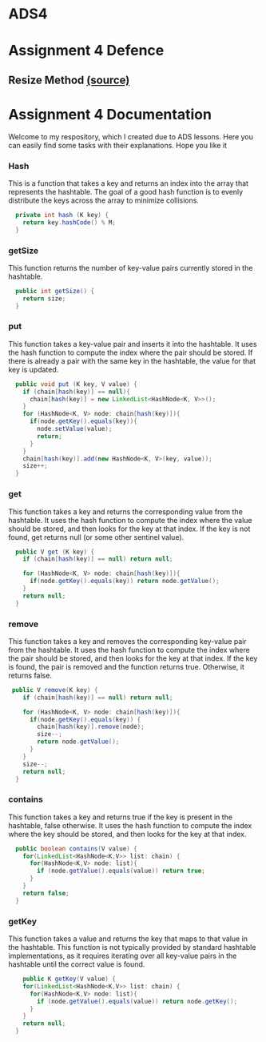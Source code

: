 # ADS4
# Assignment 4 Defence
## Resize Method [(source)](https://github.com/Baibola7/ADS4/blob/master/ADS4-master/src/MyHashTable.java)
# Assignment 4 Documentation
Welcome to my respository, which I created due to ADS lessons. Here you can easily find some tasks with their explanations. Hope you like it
### Hash
 This is a function that takes a key and returns an index into the array that represents the hashtable. The goal of a good hash function is to evenly distribute the keys across the array to minimize collisions.
```java
  private int hash (K key) {
    return key.hashCode() % M;
  }
``` 
### getSize
 This function returns the number of key-value pairs currently stored in the hashtable.
```java
  public int getSize() {
    return size;
  }
``` 
### put
 This function takes a key-value pair and inserts it into the hashtable. It uses the hash function to compute the index where the pair should be stored. If there is already a pair with the same key in the hashtable, the value for that key is updated.
```java
  public void put (K key, V value) {
    if (chain[hash(key)] == null){
      chain[hash(key)] = new LinkedList<HashNode<K, V>>();
    }
    for (HashNode<K, V> node: chain[hash(key)]){
      if(node.getKey().equals(key)){
        node.setValue(value);
        return;
      }
    }
    chain[hash(key)].add(new HashNode<K, V>(key, value));
    size++;
  }
``` 
### get
 This function takes a key and returns the corresponding value from the hashtable. It uses the hash function to compute the index where the value should be stored, and then looks for the key at that index. If the key is not found, get returns null (or some other sentinel value).
```java
  public V get (K key) {
    if (chain[hash(key)] == null) return null;

    for (HashNode<K, V> node: chain[hash(key)]){
      if(node.getKey().equals(key)) return node.getValue();
    }
    return null;
  }
``` 
### remove
This function takes a key and removes the corresponding key-value pair from the hashtable. It uses the hash function to compute the index where the pair should be stored, and then looks for the key at that index. If the key is found, the pair is removed and the function returns true. Otherwise, it returns false.
```java
 public V remove(K key) {
    if (chain[hash(key)] == null) return null;

    for (HashNode<K, V> node: chain[hash(key)]){
      if(node.getKey().equals(key)) {
        chain[hash(key)].remove(node);
        size--;
        return node.getValue();
      }
    }
    size--;
    return null;
  }
``` 
### contains
 This function takes a key and returns true if the key is present in the hashtable, false otherwise. It uses the hash function to compute the index where the key should be stored, and then looks for the key at that index.
```java
  public boolean contains(V value) {
    for(LinkedList<HashNode<K,V>> list: chain) {
      for(HashNode<K,V> node: list){
        if (node.getValue().equals(value)) return true;
      }
    }
    return false;
  }
``` 
### getKey
 This function takes a value and returns the key that maps to that value in the hashtable. This function is not typically provided by standard hashtable implementations, as it requires iterating over all key-value pairs in the hashtable until the correct value is found.
```java
    public K getKey(V value) {
    for(LinkedList<HashNode<K,V>> list: chain) {
      for(HashNode<K,V> node: list){
        if (node.getValue().equals(value)) return node.getKey();
      }
    }
    return null;
  }
``` 
